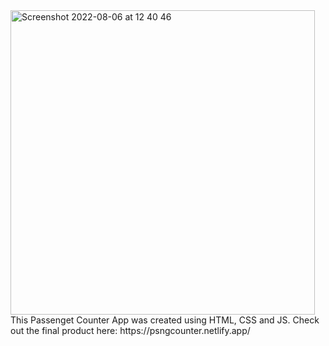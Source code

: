 <img width="487" alt="Screenshot 2022-08-06 at 12 40 46" src="https://user-images.githubusercontent.com/76026227/183258176-336785ea-70c1-4aa9-894d-0d05848e65f0.png">
This Passenget Counter App was created using HTML, CSS and JS. Check out the final product here: https://psngcounter.netlify.app/ 
